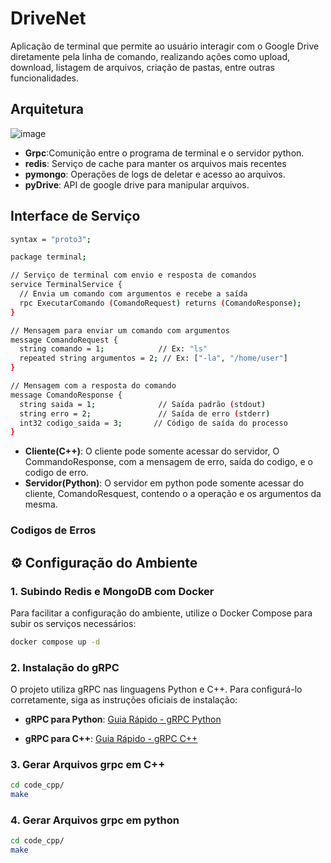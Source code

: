 # DriveNet
 Aplicação de terminal que permite ao usuário interagir com o Google Drive diretamente pela linha de comando, realizando ações como upload, download, listagem de arquivos, criação de pastas, entre outras funcionalidades. 
## Arquitetura
![image](https://github.com/user-attachments/assets/5aa41504-a526-4185-8f86-0f9a8c4a3451)
* **Grpc**:Comunição entre o programa de terminal e o servidor python.
* **redis**: Serviço de cache para manter os arquivos mais recentes
* **pymongo**: Operações de logs de deletar e acesso ao arquivos.
* **pyDrive**: API de google drive para manipular arquivos.

## Interface de Serviço
```bash
syntax = "proto3";

package terminal;

// Serviço de terminal com envio e resposta de comandos
service TerminalService {
  // Envia um comando com argumentos e recebe a saída
  rpc ExecutarComando (ComandoRequest) returns (ComandoResponse);
}

// Mensagem para enviar um comando com argumentos
message ComandoRequest {
  string comando = 1;            // Ex: "ls"
  repeated string argumentos = 2; // Ex: ["-la", "/home/user"]
}

// Mensagem com a resposta do comando
message ComandoResponse {
  string saida = 1;              // Saída padrão (stdout)
  string erro = 2;               // Saída de erro (stderr)
  int32 codigo_saida = 3;       // Código de saída do processo
}

```
* **Cliente(C++)**: O cliente pode somente acessar do servidor,  O CommandoResponse, com a mensagem de erro, saída do codigo, e o codigo de erro.
* **Servidor(Python)**: O servidor em python pode somente acessar do cliente, ComandoResquest, contendo o a operação e os argumentos da mesma.

### Codigos de Erros 


## ⚙️ Configuração do Ambiente

### 1. Subindo Redis e MongoDB com Docker

Para facilitar a configuração do ambiente, utilize o Docker Compose para subir os serviços necessários:

```bash
docker compose up -d
```


### 2. Instalação do gRPC

O projeto utiliza gRPC nas linguagens Python e C++. Para configurá-lo corretamente, siga as instruções oficiais de instalação:

* **gRPC para Python**:
  [Guia Rápido - gRPC Python](https://grpc.io/docs/languages/python/quickstart/)

* **gRPC para C++**:
  [Guia Rápido - gRPC C++](https://grpc.io/docs/languages/cpp/quickstart/)


### 3. Gerar Arquivos grpc em C++ 
```bash
cd code_cpp/
make
```

### 4. Gerar Arquivos grpc em python 
```bash
cd code_cpp/
make 
```
